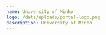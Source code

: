 ```yaml
---
name: University of Minho
logo: /data/uploads/portal-logo.png
description: University of Minho
---
```



